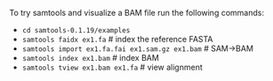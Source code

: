 To try samtools and visualize a BAM file run the following commands:

* `cd samtools-0.1.19/examples`
* `samtools faidx ex1.fa`                      # index the reference FASTA
* `samtools import ex1.fa.fai ex1.sam.gz ex1.bam`   # SAM->BAM
* `samtools index ex1.bam`                # index BAM
* `samtools tview ex1.bam ex1.fa`         # view alignment
  
